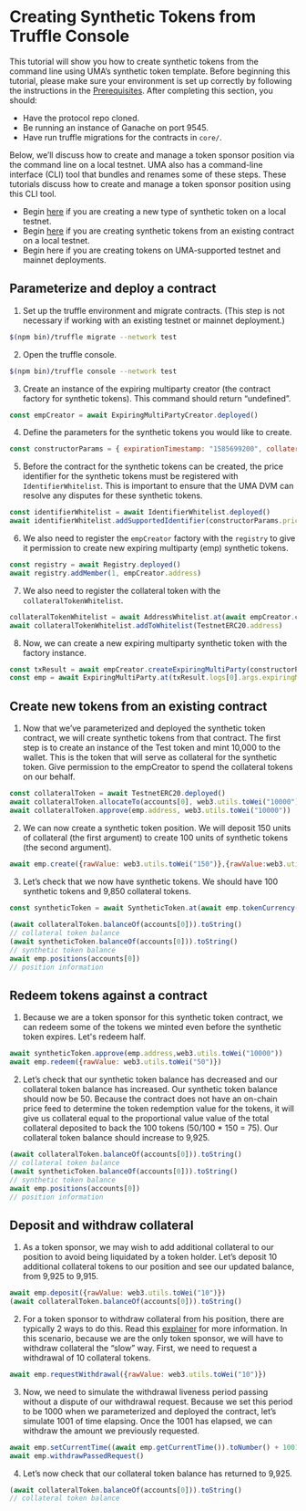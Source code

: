 # Creating Synthetic Tokens from Truffle Console

This tutorial will show you how to create synthetic tokens from the command line using UMA’s synthetic token template. Before beginning this tutorial, please make sure your environment is set up correctly by following the instructions in the [Prerequisites](prerequisites.md). After completing this section, you should: 
* Have the protocol repo cloned.
* Be running an instance of Ganache on port 9545.
* Have run truffle migrations for the contracts in `core/`.

Below, we’ll discuss how to create and manage a token sponsor position via the command line on a local testnet. 
UMA also has a command-line interface (CLI) tool that bundles and renames some of these steps. 
These tutorials discuss how to create and manage a token sponsor position using this CLI tool. 
<!-- TODO: links to separate page -->

* Begin [here](#parameterize-and-deploy-a-contract) if you are creating a new type of synthetic token on a local testnet.
* Begin [here](#create-new-tokens-from-an-existing-contract) if you are creating synthetic tokens from an existing contract on a local testnet.
* Begin here if you are creating tokens on UMA-supported testnet and mainnet deployments. <!-- TODO: links to separate page -->
 
## Parameterize and deploy a contract
 
1. Set up the truffle environment and migrate contracts. 
(This step is not necessary if working with an existing testnet or mainnet deployment.)
```bash
$(npm bin)/truffle migrate --network test
```
 
2. Open the truffle console.
```bash
$(npm bin)/truffle console --network test
```
 
3. Create an instance of the expiring multiparty creator (the contract factory for synthetic tokens). 
This command should return “undefined”. 
```js
const empCreator = await ExpiringMultiPartyCreator.deployed()
```
 
4. Define the parameters for the synthetic tokens you would like to create. 
```js
const constructorParams = { expirationTimestamp: "1585699200", collateralAddress: TestnetERC20.address, priceFeedIdentifier: web3.utils.utf8ToHex("UMATEST"), syntheticName: "Test UMA Token", syntheticSymbol: "UMATEST", collateralRequirement: { rawValue: web3.utils.toWei("1.5") }, disputeBondPct: { rawValue: web3.utils.toWei("0.1") }, sponsorDisputeRewardPct: { rawValue: web3.utils.toWei("0.1") }, disputerDisputeRewardPct: { rawValue: web3.utils.toWei("0.1") } }
```
 
5. Before the contract for the synthetic tokens can be created, the price identifier for the synthetic tokens must be registered with `IdentifierWhitelist`. 
This is important to ensure that the UMA DVM can resolve any disputes for these synthetic tokens. 
```js
const identifierWhitelist = await IdentifierWhitelist.deployed()
await identifierWhitelist.addSupportedIdentifier(constructorParams.priceFeedIdentifier)
```
 
6. We also need to register the `empCreator` factory with the `registry` to give it permission to create new expiring multiparty (emp) synthetic tokens.
```js
const registry = await Registry.deployed()
await registry.addMember(1, empCreator.address)
```
 
7. We also need to register the collateral token with the `collateralTokenWhitelist`. 
```js
collateralTokenWhitelist = await AddressWhitelist.at(await empCreator.collateralTokenWhitelist())
await collateralTokenWhitelist.addToWhitelist(TestnetERC20.address)
```

8. Now, we can create a new expiring multiparty synthetic token with the factory instance.
```js
const txResult = await empCreator.createExpiringMultiParty(constructorParams)
const emp = await ExpiringMultiParty.at(txResult.logs[0].args.expiringMultiPartyAddress)
```
 
## Create new tokens from an existing contract
 
1. Now that we’ve parameterized and deployed the synthetic token contract, we will create synthetic tokens from that contract. 
The first step is to create an instance of the Test token and mint 10,000 to the wallet. 
This is the token that will serve as collateral for the synthetic token. 
Give permission to the empCreator to spend the collateral tokens on our behalf. 
```js
const collateralToken = await TestnetERC20.deployed()
await collateralToken.allocateTo(accounts[0], web3.utils.toWei("10000"))
await collateralToken.approve(emp.address, web3.utils.toWei("10000"))
```
 
2. We can now create a synthetic token position. We will deposit 150 units of collateral (the first argument) to create 100 units of synthetic tokens (the second argument).
```js
await emp.create({rawValue: web3.utils.toWei("150")},{rawValue:web3.utils.toWei("100")})
```
 
3. Let’s check that we now have synthetic tokens. We should have 100 synthetic tokens and 9,850 collateral tokens. 
```js
const syntheticToken = await SyntheticToken.at(await emp.tokenCurrency())
 
(await collateralToken.balanceOf(accounts[0])).toString()
// collateral token balance
(await syntheticToken.balanceOf(accounts[0])).toString()
// synthetic token balance
await emp.positions(accounts[0])
// position information
```
 
## Redeem tokens against a contract
 
1. Because we are a token sponsor for this synthetic token contract, we can redeem some of the tokens we minted even before the synthetic token expires. Let's redeem half.
```js
await syntheticToken.approve(emp.address,web3.utils.toWei("10000"))
await emp.redeem({rawValue: web3.utils.toWei("50")})
```
 
2. Let’s check that our synthetic token balance has decreased and our collateral token balance has increased. 
Our synthetic token balance should now be 50. 
Because the contract does not have an on-chain price feed to determine the token redemption value for the tokens, it will give us collateral equal to the proportional value value of the total collateral deposited to back the 100 tokens (50/100 * 150 = 75). 
Our collateral token balance should increase to 9,925. 
```js
(await collateralToken.balanceOf(accounts[0])).toString()
// collateral token balance
(await syntheticToken.balanceOf(accounts[0])).toString()
// synthetic token balance
await emp.positions(accounts[0])
// position information
```
 
## Deposit and withdraw collateral
 
1. As a token sponsor, we may wish to add additional collateral to our position to avoid being liquidated by a token holder. 
Let’s deposit 10 additional collateral tokens to our position and see our updated balance, from 9,925 to 9,915. 
```js
await emp.deposit({rawValue: web3.utils.toWei("10")})
(await collateralToken.balanceOf(accounts[0])).toString()
```
 
2. For a token sponsor to withdraw collateral from his position, there are typically 2 ways to do this. 
Read this [explainer](../explainers/synthetic_tokens.md) for more information. 
In this scenario, because we are the only token sponsor, we will have to withdraw collateral the “slow” way. First, we need to request a withdrawal of 10 collateral tokens.
```js
await emp.requestWithdrawal({rawValue: web3.utils.toWei("10")})
```
 
3. Now, we need to simulate the withdrawal liveness period passing without a dispute of our withdrawal request. 
Because we set this period to be 1000 when we parameterized and deployed the contract, let’s simulate 1001 of time elapsing. 
Once the 1001 has elapsed, we can withdraw the amount we previously requested. 
```js
await emp.setCurrentTime((await emp.getCurrentTime()).toNumber() + 1001)
await emp.withdrawPassedRequest()
```
 
4. Let’s now check that our collateral token balance has returned to 9,925. 
```js
(await collateralToken.balanceOf(accounts[0])).toString()
// collateral token balance
```
<!-- 

--END OF TUTORIAL--
Notes: We might prefer to show people how to settle a contract after expiration using a CLI tool so they can change between token sponsor, token holder, and DVM voter personas more easily. 

This is particularly relevant for settling a token after the expiration time, when as a token sponsor they might settle, as a voter they might decide on the final token redemption value, and as token holder they might redeem. 
-->
